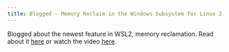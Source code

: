 ```yaml
---
title: Blogged - Memory Reclaim in the Windows Subsystem for Linux 2
---
```

Blogged about the newest feature in WSL2, memory reclamation. Read about it [here](https://devblogs.microsoft.com/commandline/memory-reclaim-in-the-windows-subsystem-for-linux-2/) or watch the video [here](https://www.youtube.com/watch?v=K9GPOHrZgr4).